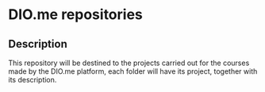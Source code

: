 # DIO.me repositories

## Description

This repository will be destined to the projects carried out for the courses made by the DIO.me platform, each folder will have its project, together with its description.